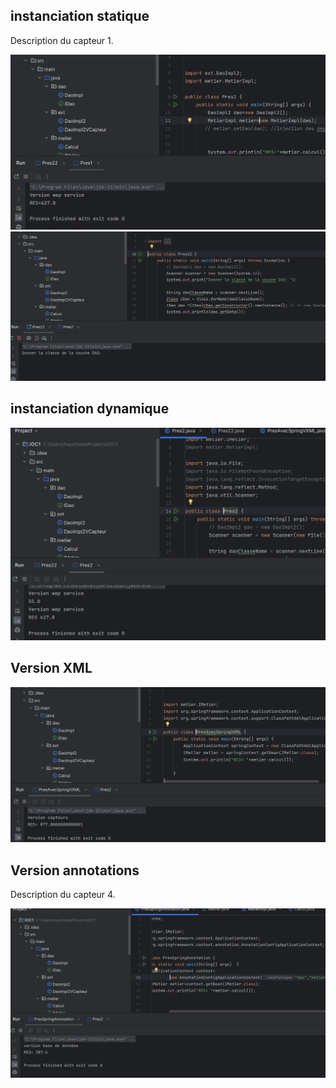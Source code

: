 

<h2>instanciation statique</h2>
<p>Description du capteur 1.</p>
    
    
   <img alt="Capture d&#39;écran du Capteur 1" src="captures/instanciation_statique.png"/>
   <img alt="Capture d&#39;écran du Capteur 1" src="captures/instanciation_st2.png"/>
<h2>instanciation dynamique</h2>

    
   

<img alt="Capture d&#39;écran du Capteur 1" src="captures/instanciation_dynamique.png"/>


<h2>Version XML</h2>
  
    
<img alt="Capture d&#39;écran du Capteur 1" src="captures/Version_XML.png"/>



<h2>Version annotations</h2>
<p>Description du capteur 4.</p>
   
<img alt="Capture d&#39;écran du Capteur 1" src="captures/versionAnnotation.png"/>


